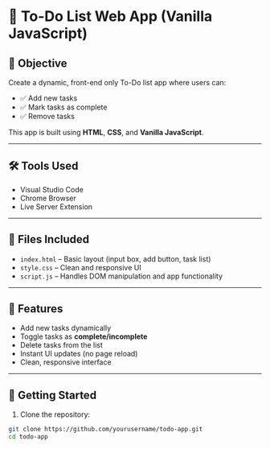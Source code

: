 # 📝 To-Do List Web App (Vanilla JavaScript)

## 🎯 Objective

Create a dynamic, front-end only To-Do list app where users can:
- ✅ Add new tasks
- ✅ Mark tasks as complete
- ✅ Remove tasks

This app is built using **HTML**, **CSS**, and **Vanilla JavaScript**.

---

## 🛠️ Tools Used

- Visual Studio Code
- Chrome Browser
- Live Server Extension

---

## 📁 Files Included

- `index.html` – Basic layout (input box, add button, task list)
- `style.css` – Clean and responsive UI
- `script.js` – Handles DOM manipulation and app functionality

---

## 🚀 Features

- Add new tasks dynamically
- Toggle tasks as **complete/incomplete**
- Delete tasks from the list
- Instant UI updates (no page reload)
- Clean, responsive interface

---

## 🔧 Getting Started

1. Clone the repository:

```bash
git clone https://github.com/yourusername/todo-app.git
cd todo-app
